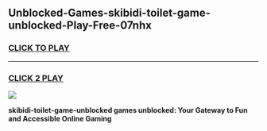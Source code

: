 
## Unblocked-Games-skibidi-toilet-game-unblocked-Play-Free-07nhx
<h3>
<a href="https://premium76.site?title=skibidi-toilet-game-unblocked&ref=22A">CLICK TO PLAY</a></h3>
<hr>

<h3>
<a href="https://premium76.site?title=skibidi-toilet-game-unblocked&ref=22A">CLICK 2 PLAY</a>
  
</h3>

<a href="https://premium76.site?title=skibidi-toilet-game-unblocked&ref=22A"><img src="https://clearcache.store/games.png"></a>


**skibidi-toilet-game-unblocked games unblocked: Your Gateway to Fun and Accessible Online Gaming**
